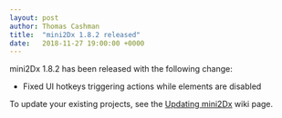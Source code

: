 ```yaml
---
layout: post
author: Thomas Cashman
title:  "mini2Dx 1.8.2 released"
date:   2018-11-27 19:00:00 +0000
---
```


mini2Dx 1.8.2 has been released with the following change:

 * Fixed UI hotkeys triggering actions while elements are disabled

To update your existing projects, see the [Updating mini2Dx](https://github.com/mini2Dx/mini2Dx/wiki/Updating-mini2Dx) wiki page.